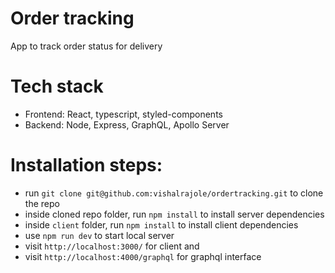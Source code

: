 # Order tracking

App to track order status for delivery

# Tech stack

- Frontend: React, typescript, styled-components
- Backend: Node, Express, GraphQL, Apollo Server

# Installation steps:

- run `git clone git@github.com:vishalrajole/ordertracking.git` to clone the repo
- inside cloned repo folder, run `npm install` to install server dependencies
- inside `client` folder, run `npm install` to install client dependencies
- use `npm run dev` to start local server
- visit `http://localhost:3000/` for client and
- visit `http://localhost:4000/graphql` for graphql interface
